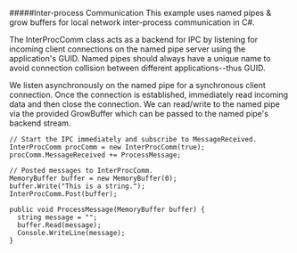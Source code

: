 #####Inter-process Communication
This example uses named pipes & grow buffers for local network inter-process communication in C#.

The InterProcComm class acts as a backend for IPC by listening for incoming client connections on the named pipe server using the application's GUID. Named pipes should always have a unique name to avoid connection collision between different applications--thus GUID.

We listen asynchronously on the named pipe for a synchronous client connection. Once the connection is established, immediately read incoming data and then close the connection. We can read/write to the named pipe via the provided GrowBuffer which can be passed to the named pipe's backend stream.

```
// Start the IPC immediately and subscribe to MessageReceived.
InterProcComm procComm = new InterProcComm(true);
procComm.MessageReceived += ProcessMessage;
```
```
// Posted messages to InterProcComm.
MemoryBuffer buffer = new MemoryBuffer(0);
buffer.Write("This is a string.");
InterProcComm.Post(buffer);
```
```
public void ProcessMessage(MemoryBuffer buffer) {
  string message = "";
  buffer.Read(message);
  Console.WriteLine(message);
}
```
